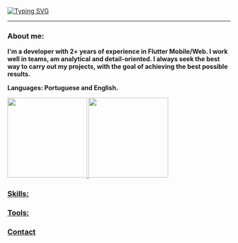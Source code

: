<!-- Apresentation -->
[![Typing SVG](https://readme-typing-svg.herokuapp.com/?color=00bfbf&size=30&center=true&vCenter=true&width=1000&lines=Heyy,+My+Name+is+Vitor+Hugo;I'm+20+years+old;I'm+a+Software+Engineering+student)](https://git.io/typing-svg)

<!-- Divider -->
***

<!-- About me -->
<h3><strong>About me:</h3>
<p>I'm a developer with 2+ years of experience in Flutter Mobile/Web. I work well in teams, am analytical and detail-oriented. I always seek the best way to carry out my projects, with the goal of achieving the best possible results.</p>
<p><strong>Languages:</strong> Portuguese and English.</p>

<!-- Resume about languages and commits -->
<div>
    <a href="https://github.com/Vitor1703">
    <img height="180em" src="https://github-readme-stats.vercel.app/api?username=Vitor1703&show_icons=true&theme=gotham">
    <img height="180em" src="https://github-readme-stats.vercel.app/api/top-langs/?username=Vitor1703&layout=compact&theme=gotham">
</div>

<!-- Skills -->
<h3>Skills:</h3>

<!-- Tools -->
<h3>Tools:</h3>

<!-- Contact -->
<h3>Contact</h3>
